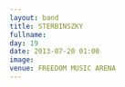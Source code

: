 ```yaml
---
layout: band
title: STERBINSZKY
fullname: 
day: 19
date: 2013-07-20 01:00
image: 
venue: FREEDOM MUSIC ARENA
---
```



